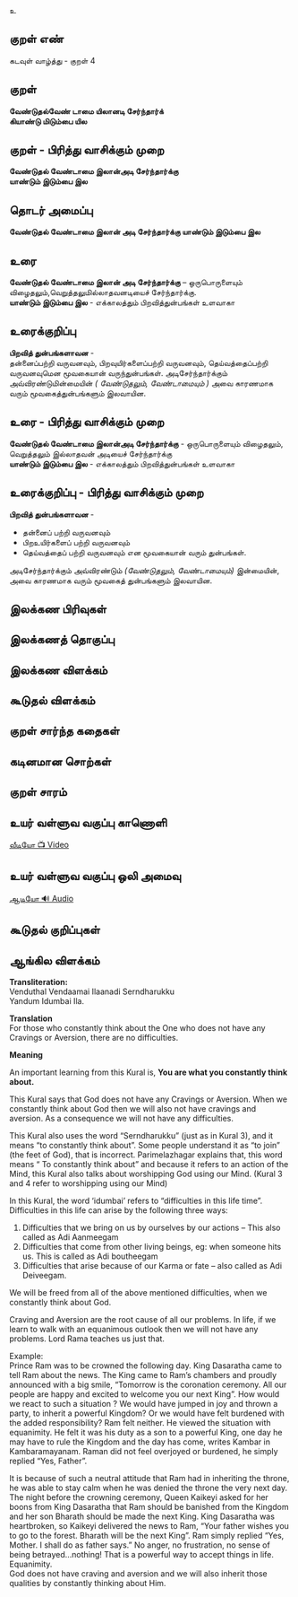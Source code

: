 உ

## குறள் எண்
கடவுள் வாழ்த்து - குறள்  4

## குறள் 
**வேண்டுதல்வேண் டாமை யிலானடி சேர்ந்தார்க்  
கியாண்டு மிடும்பை யில**


## குறள் - பிரித்து வாசிக்கும் முறை
**வேண்டுதல் வேண்டாமை இலான்அடி சேர்ந்தார்க்கு  
யாண்டும் இடும்பை இல**


## தொடர் அமைப்பு
**வேண்டுதல் வேண்டாமை இலான் அடி சேர்ந்தார்க்கு யாண்டும் இடும்பை இல**

## உரை
**வேண்டுதல் வேண்டாமை இலான் அடி சேர்ந்தார்க்கு** – ஒருபொருளையும் விழைதலும்,வெறுத்தலுமில்லாதவனடியைச் சேர்ந்தார்க்கு.  
**யாண்டும் இடும்பை இல** - எக்காலத்தும் பிறவித்துன்பங்கள் உளவாகா


## உரைக்குறிப்பு
**பிறவித் துன்பங்களாவன** -  
தன்னைப்பற்றி வருவனவும், பிறவுயிர்களைப்பற்றி வருவனவும், தெய்வத்தைப்பற்றி வருவனவுமென மூவகையான் வருந்துன்பங்கள். அடிசேர்ந்தார்க்கும் அவ்விரண்டுமின்மையின் _( வேண்டுதலும், வேண்டாமையும் )_ அவை காரணமாக வரும் மூவகைத்துன்பங்களும் இலவாயின.


## உரை - பிரித்து வாசிக்கும் முறை
**வேண்டுதல் வேண்டாமை இலான்அடி சேர்ந்தார்க்கு** - ஒருபொருளையும் விழைதலும், வெறுத்தலும் இல்லாதவன் அடியைச் சேர்ந்தார்க்கு  
**யாண்டும் இடும்பை இல** - எக்காலத்தும் பிறவித்துன்பங்கள் உளவாகா


## உரைக்குறிப்பு - பிரித்து வாசிக்கும் முறை
**பிறவித் துன்பங்களாவன** -  
* தன்னைப் பற்றி வருவனவும்  
* பிறஉயிர்களைப் பற்றி வருவனவும்  
* தெய்வத்தைப் பற்றி வருவனவும் என மூவகையான் வரும் துன்பங்கள்.  

அடிசேர்ந்தார்க்கும் அவ்விரண்டும் _(வேண்டுதலும், வேண்டாமையும்)_ இன்மையின், அவை காரணமாக வரும் மூவகைத் துன்பங்களும் இலவாயின.


## இலக்கண பிரிவுகள் 


## இலக்கணத் தொகுப்பு 


## இலக்கண விளக்கம்


## கூடுதல் விளக்கம்


## குறள் சார்ந்த கதைகள் 


## கடினமான சொற்கள்


## குறள் சாரம் 


## உயர் வள்ளுவ வகுப்பு காணொளி

[ வீடியோ 📺 Video ](https://youtu.be/790GmJOFXdo)

## உயர் வள்ளுவ வகுப்பு ஒலி அமைவு 

[ ஆடியோ 🔊 Audio ](https://drive.google.com/open?id=1CR9Uxu9pmNSqpmFgyLVUyEzrjLvrRqY8)

## கூடுதல் குறிப்புகள்


## ஆங்கில விளக்கம்

**Transliteration:**  
Venduthal Vendaamai Ilaanadi Serndharukku  
Yandum Idumbai Ila. 

**Translation**  
For those who constantly think about the One who does not have any Cravings or Aversion, there are no difficulties.  

**Meaning**  

An important learning from this Kural is, **You are what you constantly think about.**  

This Kural says that God does not have any Cravings or Aversion. When we constantly think about God then we will also not have cravings and aversion. As a consequence we will not have any difficulties.  

This Kural also uses the word “Serndharukku” (just as in Kural 3), and it means “to constantly think about”.  Some people understand it as “to join” (the feet of God), that is incorrect. Parimelazhagar explains that,  this word means “ To constantly think about” and because it refers to an action of the Mind, this Kural also talks about worshipping God using our Mind. (Kural 3 and 4 refer to worshipping using our Mind)  

In this Kural, the word ‘idumbai’ refers to “difficulties in this life time”. Difficulties in this life can arise by the following three ways:  

1.   Difficulties that we bring on us by ourselves by our actions – This also called as Adi Aanmeegam  
2.   Difficulties that come from other living beings, eg: when someone hits us. This is called as Adi boutheegam  
3.   Difficulties that arise because of our Karma or fate – also called as Adi Deiveegam.  

We will be freed from all of the above mentioned difficulties, when we constantly think about God.  

Craving and Aversion are the root cause of all our problems. In life, if we learn to walk with an equanimous outlook then we will not have any problems.  Lord Rama teaches us just that.  

Example:  
Prince Ram was to be crowned the following day. King Dasaratha came to tell Ram about the news. The King came to Ram’s chambers and proudly announced with a big smile, “Tomorrow is the coronation ceremony.  All our people are happy and excited to welcome you our next King”. How would we react to such a situation ? We would have jumped in joy and thrown a party, to inherit a powerful Kingdom? Or we would have felt burdened with the added responsibility? Ram felt neither. He viewed the situation with equanimity. He felt it was his duty as a son to a powerful King, one day he may have to rule the Kingdom and the day has come, writes Kambar in Kambaramayanam. Raman did not feel overjoyed or burdened, he simply replied “Yes, Father”.  

It is because of such a neutral attitude that Ram had in inheriting the throne, he was able to stay calm when he was denied the throne the very next day. The night before the crowning ceremony, Queen Kaikeyi asked for her boons from King Dasaratha that Ram should be banished from the Kingdom and her son Bharath should be made the next King. King Dasaratha was heartbroken, so Kaikeyi delivered the news to Ram, “Your father wishes you to go to the forest. Bharath will be the next King”. Ram simply replied “Yes, Mother. I shall do as father says.” No anger, no frustration, no sense of being betrayed…nothing! That is a powerful way to accept things in life. Equanimity.  
God does not have craving and aversion and we will also inherit those qualities by constantly thinking about Him.  



